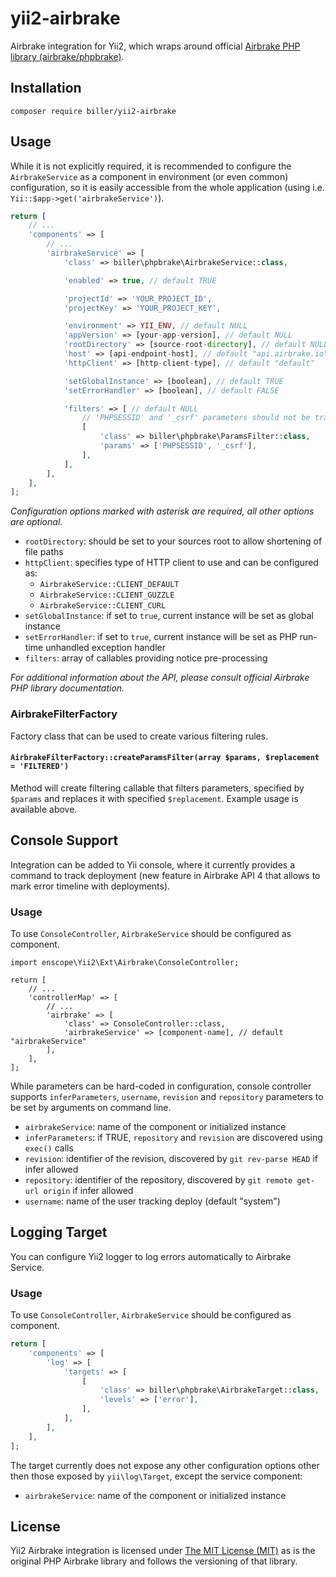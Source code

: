 # yii2-airbrake
Airbrake integration for Yii2, which wraps around official
[Airbrake PHP library (airbrake/phpbrake)](https://github.com/airbrake/phpbrake).

## Installation
    composer require biller/yii2-airbrake

## Usage
While it is not explicitly required, it is recommended to configure the `AirbrakeService`
as a component in environment (or even common) configuration, so it is easily accessible
from the whole application (using i.e. `Yii::$app->get('airbrakeService')`).

```php
return [
    // ...
    'components' => [
        // ...
        'airbrakeService' => [
            'class' => biller\phpbrake\AirbrakeService::class,

            'enabled' => true, // default TRUE

            'projectId' => 'YOUR_PROJECT_ID',
            'projectKey' => 'YOUR_PROJECT_KEY',

            'environment' => YII_ENV, // default NULL
            'appVersion' => [your-app-version], // default NULL
            'rootDirectory' => [source-root-directory], // default NULL
            'host' => [api-endpoint-host], // default "api.airbrake.io"
            'httpClient' => [http-client-type], // default "default"

            'setGlobalInstance' => [boolean], // default TRUE
            'setErrorHandler' => [boolean], // default FALSE

            'filters' => [ // default NULL
                // 'PHPSESSID' and '_csrf' parameters should not be transferred to airbrake
                [
                    'class' => biller\phpbrake\ParamsFilter::class,
                    'params' => ['PHPSESSID', '_csrf'],
                ],
            ],
        ],
    ],
];
```
*Configuration options marked with asterisk are required, all other options are optional.*

* `rootDirectory`: should be set to your sources root to allow shortening of file paths
* `httpClient`: specifies type of HTTP client to use and can be configured as:
    * `AirbrakeService::CLIENT_DEFAULT`
    * `AirbrakeService::CLIENT_GUZZLE`
    * `AirbrakeService::CLIENT_CURL`
* `setGlobalInstance`: if set to `true`, current instance will be set as global instance
* `setErrorHandler`: if set to `true`, current instance will be set as PHP run-time unhandled exception handler
* `filters`: array of callables providing notice pre-processing

*For additional information about the API, please consult official Airbrake PHP library documentation.*

### AirbrakeFilterFactory
Factory class that can be used to create various filtering rules.

#### `AirbrakeFilterFactory::createParamsFilter(array $params, $replacement = 'FILTERED')`
Method will create filtering callable that filters parameters, specified by
`$params` and replaces it with specified `$replacement`. Example usage is
available above.

## Console Support
Integration can be added to Yii console, where it currently provides a command
to track deployment (new feature in Airbrake API 4 that allows to mark error
timeline with deployments).

### Usage
To use `ConsoleController`, `AirbrakeService` should be configured as component.

    import enscope\Yii2\Ext\Airbrake\ConsoleController;
    
    return [
        // ...
        'controllerMap' => [
            // ...
            'airbrake' => [
                'class' => ConsoleController::class,
                'airbrakeService' => [component-name], // default "airbrakeService"
            ],
        ],
    ];

While parameters can be hard-coded in configuration, console controller
supports `inferParameters`, `username`, `revision` and `repository`
parameters to be set by arguments on command line.

* `airbrakeService`: name of the component or initialized instance
* `inferParameters`: if TRUE, `repository` and `revision` are discovered using `exec()` calls
* `revision`: identifier of the revision, discovered by `git rev-parse HEAD` if infer allowed
* `repository`: identifier of the repository, discovered by `git remote get-url origin` if infer allowed
* `username`: name of the user tracking deploy (default "system")

## Logging Target
You can configure Yii2 logger to log errors automatically to Airbrake Service.

### Usage
To use `ConsoleController`, `AirbrakeService` should be configured as component.
```php
return [
    'components' => [
        'log' => [
            'targets' => [
                [
                    'class' => biller\phpbrake\AirbrakeTarget::class,
                    'levels' => ['error'],
                ],
            ],
        ],
    ],
];
```
The target currently does not expose any other configuration options
other then those exposed by `yii\log\Target`, except the service component:
* `airbrakeService`: name of the component or initialized instance

## License
Yii2 Airbrake integration is licensed under [The MIT License (MIT)](https://github.com/enscope/yii2-airbrake/blob/master/LICENSE)
as is the original PHP Airbrake library and follows the versioning of that library.
